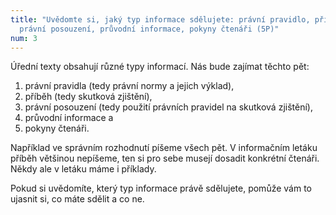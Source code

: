 ```yaml
---
title: "Uvědomte si, jaký typ informace sdělujete: právní pravidlo, příběh,
  právní posouzení, průvodní informace, pokyny čtenáři (5P)"
num: 3
---
```

Úřední texty obsahují různé typy informací. Nás bude zajímat těchto pět:

1. právní pravidla (tedy právní normy a jejich výklad),
2. příběh (tedy skutková zjištění),
3. právní posouzení (tedy použití právních pravidel na skutková zjištění),
4. průvodní informace a
5. pokyny čtenáři.

Například ve správním rozhodnutí píšeme všech pět. V informačním letáku příběh většinou nepíšeme, ten si pro sebe musejí dosadit konkrétní čtenáři. Někdy ale v letáku máme i příklady.

Pokud si uvědomíte, který typ informace právě sdělujete, pomůže vám to ujasnit si, co máte sdělit a co ne.